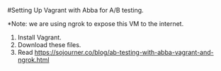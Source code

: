 #Setting Up Vagrant with Abba for A/B testing.

*Note: we are using ngrok to expose this VM to the internet.

1. Install Vagrant.
2. Download these files.
3. Read https://sojourner.co/blog/ab-testing-with-abba-vagrant-and-ngrok.html
